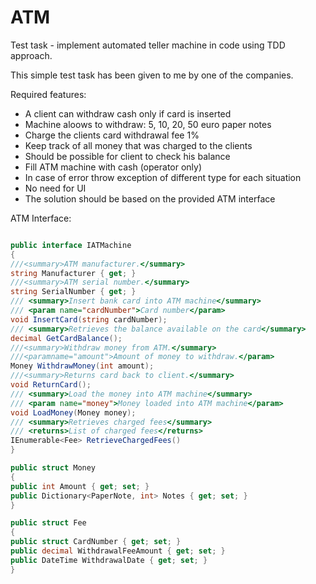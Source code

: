 # ATM
Test task - implement automated teller machine in code using TDD approach.

This simple test task has been given to me by one of the companies.

Required features:
* A client can withdraw cash only if card is inserted
* Machine aloows to withdraw: 5, 10, 20, 50 euro paper notes
* Charge the clients card withdrawal fee 1%
* Keep track of all money that was charged to the clients
* Should be possible for client to check his balance
* Fill ATM machine with cash (operator only)
* In case of error throw exception of different type for each situation
* No need for UI
* The solution should be based on the provided ATM interface

ATM Interface:

```csharp

public interface IATMachine
{
///<summary>ATM manufacturer.</summary>
string Manufacturer { get; }
///<summary>ATM serial number.</summary>
string SerialNumber { get; }
/// <summary>Insert bank card into ATM machine</summary>
/// <param name="cardNumber">Card number</param>
void InsertCard(string cardNumber);
/// <summary>Retrieves the balance available on the card</summary>
decimal GetCardBalance();
///<summary>Withdraw money from ATM.</summary>
///<paramname="amount">Amount of money to withdraw.</param>
Money WithdrawMoney(int amount);
///<summary>Returns card back to client.</summary>
void ReturnCard();
/// <summary>Load the money into ATM machine</summary>
/// <param name="money">Money loaded into ATM machine</param>
void LoadMoney(Money money);
/// <summary>Retrieves charged fees</summary>
/// <returns>List of charged fees</returns>
IEnumerable<Fee> RetrieveChargedFees()
}

public struct Money
{
public int Amount { get; set; }
public Dictionary<PaperNote, int> Notes { get; set; }
}

public struct Fee
{
public struct CardNumber { get; set; }
public decimal WithdrawalFeeAmount { get; set; }
public DateTime WithdrawalDate { get; set; }
}

```
